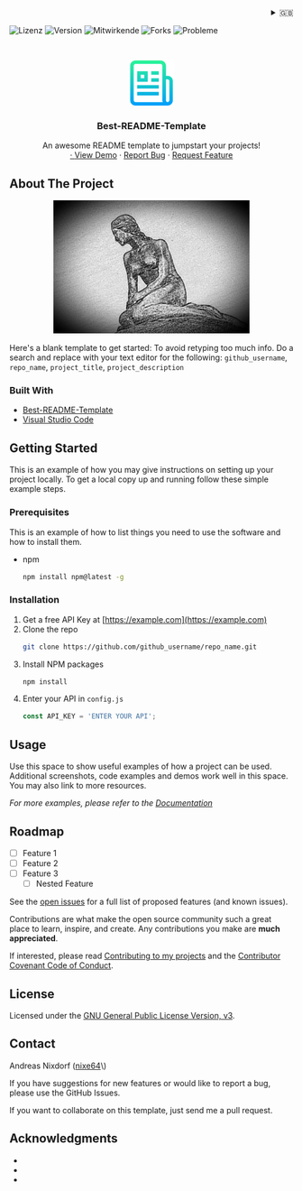 <div align="right">
<details>
<summary>🇬🇧</summary>
    <a href="ProjectReadMe.md">🇩🇪 deutsch</a><br/>
    🇬🇧 english
</details>
</div>

<!--
*** Thanks for checking out the Best-README-Template. If you have a suggestion
*** that would make this better, please fork the repo and create a pull request
*** or simply open an issue with the tag "enhancement".
*** Don't forget to give the project a star!
*** Thanks again! Now go create something AMAZING! :D
-->



<!-- PROJECT SHIELDS -->
<!--
*** I'm using markdown "reference style" links for readability.
*** Reference links are enclosed in brackets [ ] instead of parentheses ( ).
*** See the bottom of this document for the declaration of the reference variables
*** for contributors-url, forks-url, etc. This is an optional, concise syntax you may use.
*** https://www.markdownguide.org/basic-syntax/#reference-style-links
-->
<p>
<img src="https://img.shields.io/github/license/nixe64/.github?label=Lizenz&style=plastic" alt="Lizenz" />
<img src="https://img.shields.io/github/v/release/nixe64/.github?label=Version&style=plastic" alt="Version" />
<img src="https://img.shields.io/github/contributors-anon/nixe64/.github?label=Mitwirkende&style=plastic" alt="Mitwirkende" />
<img src="https://img.shields.io/github/forks/nixe64/.github?label=Forks&style=plastic" alt="Forks" />
<img src="https://img.shields.io/github/issues-closed/nixe64/.github?label=Probleme&style=plastic" alt="Probleme" />
 <p>

 <!-- PROJECT LOGO -->
<br />
<div align="center">
  <a href="https://github.com/othneildrew/Best-README-Template">
    <img src="images/logo.png" alt="Logo" width="80" height="80">
  </a>

  <h3 align="center">Best-README-Template</h3>

  <p align="center">
    An awesome README template to jumpstart your projects!
    <br />
    <a href="https://github.com/othneildrew/Best-README-Template"><Explore the docs</a>
    ·
    <a href="https://github.com/othneildrew/Best-README-Template">View Demo</a>
    ·
    <a href="https://github.com/othneildrew/Best-README-Template/issues">Report Bug</a>
    ·
    <a href="https://github.com/othneildrew/Best-README-Template/issues">Request Feature</a>
  </p>
</div>

<!-- ABOUT THE PROJECT -->
## About The Project


<p align="center">
<a href="https://example.com"><img src="images/logo.jpg" alt="Projekt-Logo" width="348px"></a>
</p>

Here's a blank template to get started: To avoid retyping too much info. Do a search and replace with your text editor for the following: `github_username`, `repo_name`, `project_title`, `project_description`

### Built With

* [Best-README-Template](https://github.com/othneildrew/Best-README-Template)
* [Visual Studio Code](https://code.visualstudio.com/)

<!-- GETTING STARTED -->
## Getting Started

This is an example of how you may give instructions on setting up your project locally.
To get a local copy up and running follow these simple example steps.

### Prerequisites

This is an example of how to list things you need to use the software and how to install them.
* npm
  ```sh
  npm install npm@latest -g
  ```

### Installation

1. Get a free API Key at [https://example.com](https://example.com)
2. Clone the repo
   ```sh
   git clone https://github.com/github_username/repo_name.git
   ```
3. Install NPM packages
   ```sh
   npm install
   ```
4. Enter your API in `config.js`
   ```js
   const API_KEY = 'ENTER YOUR API';
   ```

<!-- USAGE EXAMPLES -->
## Usage

Use this space to show useful examples of how a project can be used. Additional screenshots, code examples and demos work well in this space. You may also link to more resources.

_For more examples, please refer to the [Documentation](https://example.com)_

<!-- ROADMAP -->
## Roadmap

- [ ] Feature 1
- [ ] Feature 2
- [ ] Feature 3
    - [ ] Nested Feature

See the [open issues](https://github.com/github_username/repo_name/issues) for a full list of proposed features (and known issues).

<!-- CONTRIBUTING -->
Contributions are what make the open source community such a great place to learn, inspire, and create. Any contributions you make are **much appreciated**.

If interested, please read [Contributing to my projects](contributing/Contribute.en.md) and the [Contributor Covenant Code of Conduct](contributing/CodeOfConduct.en.md).

<!-- LICENSE -->
## License

Licensed under the [GNU General Public License Version, v3](License.md).

<!-- CONTACT -->
## Contact

Andreas Nixdorf \([nixe64](https://github.com/nixe64/")\)
       
If you have suggestions for new features or would like to report a bug, please use the GitHub Issues.

If you want to collaborate on this template, just send me a pull request.

<!-- ACKNOWLEDGMENTS -->
## Acknowledgments

* []()
* []()
* []()
